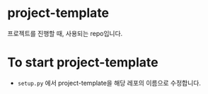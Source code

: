 # project-template
프로젝트를 진행할 때, 사용되는 repo입니다.

# To start project-template
- `setup.py` 에서 project-template을 해당 레포의 이름으로 수정합니다.
